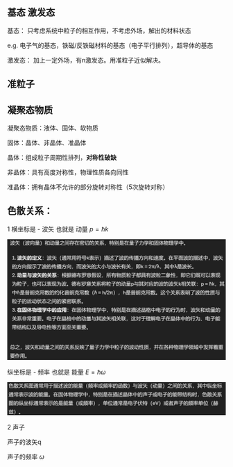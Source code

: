## 基态 激发态

基态： 只考虑系统中粒子的相互作用，不考虑外场，解出的材料状态

e.g. 电子气的基态，铁磁/反铁磁材料的基态（电子平行排列），超导体的基态

激发态： 加上一定外场，有n激发态。用准粒子近似解决。

## 准粒子

## 凝聚态物质

凝聚态物质：液体、固体、软物质

固体：晶体、非晶体、准晶体

晶体：组成粒子周期性排列，**对称性破缺**

非晶体：具有高度对称性，物理性质各向同性

准晶体：拥有晶体不允许的部分旋转对称性（5次旋转对称）

## 色散关系：

1 横坐标是 - 波矢 也就是 动量 $p = \hbar k$ 

![alt text](image-5.png)

纵坐标是 - 频率 也就是 能量 $E = \hbar \omega$

![alt text](image-6.png)

2 声子

声子的波矢q

声子的频率 $\omega$
